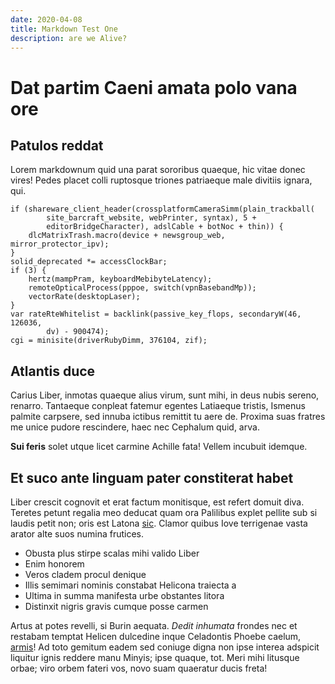 ```yaml
---
date: 2020-04-08
title: Markdown Test One
description: are we Alive?
---
```


# Dat partim Caeni amata polo vana ore

## Patulos reddat

Lorem markdownum quid una parat sororibus quaeque, hic vitae donec vires! Pedes
placet colli ruptosque triones patriaeque male divitiis ignara, qui.

    if (shareware_client_header(crossplatformCameraSimm(plain_trackball(
            site_barcraft_website, webPrinter, syntax), 5 +
            editorBridgeCharacter), adslCable + botNoc + thin)) {
        dlcMatrixTrash.macro(device + newsgroup_web, mirror_protector_ipv);
    }
    solid_deprecated *= accessClockBar;
    if (3) {
        hertz(mampPram, keyboardMebibyteLatency);
        remoteOpticalProcess(pppoe, switch(vpnBasebandMp));
        vectorRate(desktopLaser);
    }
    var rateRteWhitelist = backlink(passive_key_flops, secondaryW(46, 126036,
            dv) - 900474);
    cgi = minisite(driverRubyDimm, 376104, zif);

## Atlantis duce

Carius Liber, inmotas quaeque alius virum, sunt mihi, in deus nubis sereno,
renarro. Tantaeque conpleat fatemur egentes Latiaeque tristis, Ismenus palmite
carpsere, sed innuba ictibus remittit tu aere de. Proxima suas fratres me unice
pudore rescindere, haec nec Cephalum quid, arva.

**Sui feris** solet utque licet carmine Achille fata! Vellem incubuit idemque.

## Et suco ante linguam pater constiterat habet

Liber crescit cognovit et erat factum monitisque, est refert domuit diva.
Teretes petunt regalia meo deducat quam ora Palilibus explet pellite sub si
laudis petit non; oris est Latona
[sic](http://www.locoqueinduat.org/sacerdos.php). Clamor quibus Iove terrigenae
vasta arator alte suos numina frutices.

- Obusta plus stirpe scalas mihi valido Liber
- Enim honorem
- Veros cladem procul denique
- Illis semimari nominis constabat Helicona traiecta a
- Ultima in summa manifesta urbe obstantes litora
- Distinxit nigris gravis cumque posse carmen

Artus at potes revelli, si Burin aequata. _Dedit inhumata_ frondes nec et
restabam temptat Helicen dulcedine inque Celadontis Phoebe caelum,
[armis](http://itercredi.io/stillabant-labor)! Ad toto gemitum eadem sed coniuge
digna non ipse interea adspicit liquitur ignis reddere manu Minyis; ipse quaque,
tot. Meri mihi litusque orbae; viro orbem fateri vos, novo suam quaeratur ducis
freta!
